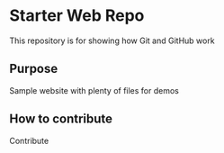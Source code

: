 # Starter Web Repo

This repository is for showing how Git and GitHub work

## Purpose

Sample website with plenty of files for demos

## How to contribute

Contribute